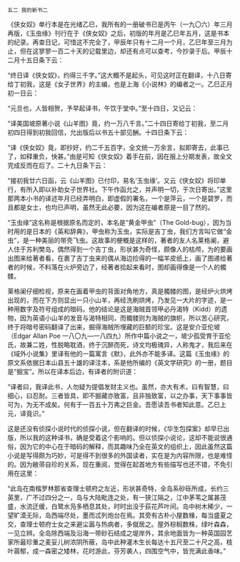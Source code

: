     五二 我的新书二 

   《侠女奴》单行本是在光绪乙巳，我所有的一册破书已是丙午（一九〇六）年三月再版，《玉虫缘》刊行在于《侠女奴》之后，初版的年月是乙巳年五月，这是书本的纪录。再查日记，可惜这不完全了，甲辰年只有十二月一个月，乙巳年至三月为止，但在这寥寥一百二十天的记载里边，却还有点可以查考，今抄录于后。甲辰十二月十五日条下云：

   “终日译《侠女奴》，约得三千字。”这大概不是起头，可见这时正在翻译，十八日寄给丁初我，这是《女子世界》的主编，也是上海《小说林》的编者之一。乙巳正月初一日云：

   “元旦也，人皆相贺，予早起译书，午饮于堂中。”至十四日，又记云：

   “译美国坡原著小说《山羊图》竟，约一万八千言。”二十四日寄给丁初我，至二月初四日得到初我回信，允出版后以书五十部见酬。十四日条下云：

   “译《侠女奴》竟，即抄好，约二千五百字，全文统一万余言，拟即寄去，此事已了，如释重负，快甚。”由是可知《侠女奴》着手在前，因在报上分期发表，故全文完成反而在后了。二十九日条下云：

   “接初我廿六日函，云《山羊图》已付印，易名‘玉虫缘’。又云《侠女奴》将印单行，有所入即以补助女子世界社。下午作函允之，并声明一切，于次日寄出。”这里那两本小书的译述年月已经弄明白，即虚假的署名，一个是萍云，一个是碧罗，而且都是女士，也均已声明，虽然无此必要，因为这在编者原是一目了然的。

   “玉虫缘”这名称是根据原名而定的，本名是“黄金甲虫”（The Gold-bug），因为当时用的是日本的《英和辞典》，甲虫称为玉虫，实际是吉丁虫，我们方言叫它做“金虫”，是一种美丽的带壳飞虫。这故事的梗概是这样的，著者的友人名莱格阑，避人住于苏利樊岛，偶然得到一个吉丁虫，形状甚为奇怪，颇像人的枯颅，为的要画出图来给著者看，在裹了吉丁虫来的偶从海边捡得的一幅羊皮纸上，画了图递给著者的时候，不料落在火炉旁边了，经著者拾起来看时，图却画得像是一个人的髑髅。

   莱格阑仔细检视，原来在画着甲虫的背面对角地方，真是髑髅的图，是经炉火烘烤出现的，而在下方则显出一只小山羊，再经洗刷烘烤，乃发见一大片的字迹，是一种用数字及符号组成的暗码。他的结论是这是海贼首领甲必丹渴特（Kidd）的遗物，因为英语小山羊的发音与渴特相同，而髑髅则为海贼的旗帜，所以苦心研究，终于将暗号密码翻译了出来，掘得海贼所埋藏的巨额的珍宝。这是安介亚伦坡（Edgar Allan Poe 一八〇九—一八四九）所作中篇小说之一，坡少孤受育于亚伦氏，故兼二姓，性脱略耽酒，终于沉醉而死，诗文均极瑰异，人称鬼才，我后来在《域外小说集》里译有他的一篇寓言《默》，此外亦不能多译。这篇《玉虫缘》的原文系依据日本山县五十雄的译注本，系是他所编的《英文学研究》的一册，题目是“掘宝”。所以在译本后边，有译者的附识道：

   “译者曰，我译此书，人勿疑为提倡发财主义也。虽然，亦大有术，曰有智慧，曰细心，曰忍耐。三者皆具，即不掘藏亦致富，且非独致富，以之办事，天下事事皆可为，为无不成矣。何有于一百五十万弗之巨金。吾愿读吾书者知此意。乙巳上元，译竟识。”

   这是还没有侦探小说时代的侦探小说，但在翻译的时候，《华生包探案》却早已出版，所以我的这种译书，确是受着这个影响的。但以侦探小说论，这却不能说很通俗，因为它的中心在于暗码的解释，而其趣味乃全在英文的组织上，因此虽然这篇小说是写得颇为巧妙，可是得不到很多的外国读者，实在是为内容所限，也是难怪的。因为敝帚自珍的关系，现在重阅，觉得在起首地方有些描写也还不错，不免引用在这里：

   “此岛在南楷罗林那省查理士顿府之左近，形状甚奇特，全岛系砂砾所成，长约三英里，广不过四分之一，岛与大陆毗连之处，有一狭江隔之，江中茅苇之属甚茂盛，水流迂缓，白鹭水凫多栖息其处，时时出没于荻花芦叶间。岛中树木稀少，一望旷漠无际，岛西端尽处，墨而忒列炮台在焉。其旁有古朴小屋数椽，每当盛夏之交，查理士顿府士女之来避尘嚣与热病者，多僦居之。屋外棕榈数株，绿叶森森，一见立辨。全岛除西端及沿海一带砂石结成之堤岸外，其余地面皆为一种英国园艺家所最珍重之麦妥儿树浓阴所蔽，岛中此种灌木生长每达十五尺至二十尺之高，枝叶蓊郁，成一森密之矮林，花时游此，芬芳袭人，四围空气中，皆充满此香味。”

